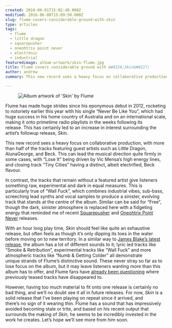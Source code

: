 ```yaml
---
created: 2016-06-01T15:02:48.000Z
modified: 2016-06-08T15:09:50.000Z
slug: flume-covers-considerable-ground-with-skin
type: articles
tags:
  - flume
  - little dragon
  - squarepusher
  - oneohtrix point never
  - electronic
  - industrial
featuredimage: album-artwork/skin-flume.jpg
title: Flume covers considerable ground with &#8216;Skin&#8217;
author: andrew
summary: This new record sees a heavy focus on collaborative production, exploring many sounds while seldom digging deeper into any one of them.

---
```


<figure class="wide">
  <img src="album-artwork/skin-flume.jpg" alt="Album artwork of 'Skin' by Flume" />
  <figcaption></figcaption>
</figure>

Flume has made huge strides since his eponymous debut in 2012, rocketing to notoriety earlier this year with his single “Never Be Like You”, which had huge success in his home country of Australia and on an international scale, making it onto primetime radio playlists in the weeks following its release. This has certainly led to an increase in interest surrounding the artist’s followup release, *Skin*.

This new record sees a heavy focus on collaborative production, with more than half of the tracks featuring guest artists such as Little Dragon, AlunaGeorge, and Beck. This can lead the musical direction quite firmly in some cases, with “Lose It” being driven by Vic Mensa’s high energy lines, and closing track “Tiny Cities” having a distinct, albeit electrified, Beck flavour.

In contrast, the tracks that remain without a featured artist give listeners something raw, experimental and dark in equal measures. This is particularly true of “Wall Fuck”, which combines industrial vibes, sub-bass, screeching lead synths and vocal samples to produce a sinister, evolving track that stands at the centre of the album. Similar can be said for “Free”, though the dark, sinister atmosphere is replaced here with a fidgeting energy that reminded me of recent [Squarepusher](/reviews/squarepusher-damogen-furies/) and [Oneohtrix Point Never](/reviews/oneohtrix-point-never-garden-of-delete/) releases.

With an hour long play time, *Skin* should feel like quite an exhaustive release, but often feels as though it’s only dipping its toes in the water before moving on to new territory. In a similar way to [James Blake’s latest release](<reviews/james-blake-the-colour-in-anything/>), the album has a lot of different sounds to it; lyric led tracks like “Smoke & Retribution”, experimental tracks like “Wall Fuck” and more atmospheric tracks like “Numb & Getting Colder” all demonstrate unique strands of Flume’s distinctive sound. These never stray so far as to lose focus on the album, but it may leave listeners wanting more than this album has to offer, and Flume fans have [already been questioning](https://www.reddit.com/r/Flume/comments/4lmhrh/the_answer_to_your_woohoo_id_aka_022_aka_missing/) where previously teased tracks have disappeared to.

However, having too much material to fit onto one release is certainly no bad thing, and we’ll no doubt see it all in future releases. For now, *Skin* is a solid release that I’ve been playing on repeat since it arrived, and there’s no sign of it wearing thin. Flume has a sound that has impressively avoided becoming stale or trite, and based on his recent output that surrounds the making of *Skin,* he seems to be incredibly invested in the work he creates. Let’s hope we’ll see more from him soon.